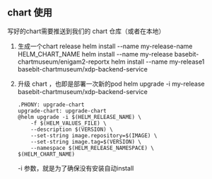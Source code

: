 

## chart 使用

写好的chart需要推送到我们的 chart 仓库（或者在本地）



1. 生成一个chart release
   helm install --name my-release-name HELM_CHART_NAME
   helm install --name my-release basebit-chartmuseum/enigam2-reportx
   helm install --name my-release1 basebit-chartmuseum/xdp-backend-service

2. 升级 chart ，也即是部署一次新的pod
   helm upgrade -i my-release basebit-chartmuseum/xdp-backend-service
   ```
   .PHONY: upgrade-chart
   upgrade-chart: upgrade-chart
   @helm upgrade -i $(HELM_RELEASE_NAME) \
       -f $(HELM_VALUES_FILE) \
       --description $(VERSION) \
       --set-string image.repository=$(IMAGE) \
       --set-string image.tag=$(VERSION) \
       --namespace $(HELM_RELEASE_NAMESPACE) \
   $(HELM_CHART_NAME)
   ```
    -i 参数，就是为了确保没有安装自动install



